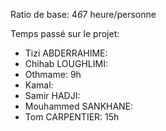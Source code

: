 Ratio de base: 4*6*7 heure/personne

Temps passé sur le projet:

 - Tizi ABDERRAHIME:
 - Chihab LOUGHLIMI:
 - Othmame: 9h 
 - Kamal:
 - Samir HADJI:
 - Mouhammed SANKHANE:
 - Tom CARPENTIER: 15h
